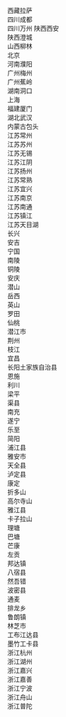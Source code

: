 西藏拉萨  
四川成都  
四川万州
陕西西安  
陕西澄城  
山西柳林  
北京  
河南濮阳  
广州梅州  
广州蕉岭  
湖南洞口  
上海  
福建厦门  
湖北武汉  
内蒙古包头  
江苏常州  
江苏苏州  
江苏无锡  
江苏江阴  
江苏扬州  
江苏常熟  
江苏宜兴  
江苏南京  
江苏南通  
江苏镇江  
江苏天目湖  
长兴  
安吉  
宁国  
南陵  
铜陵  
安庆  
潜山  
岳西  
英山  
罗田  
仙桃  
潜江市  
荆州  
枝江  
宜昌  
长阳土家族自治县  
恩施  
利川  
梁平  
渠县  
南充  
遂宁  
乐至  
简阳  
浦江县  
雅安市  
天全县  
泸定县  
康定  
折多山  
高尔寺山  
雅江县  
卡子拉山  
理塘  
巴塘  
芒康  
左贡  
邦达镇  
八宿县  
然吾错  
波密县  
通麦  
排龙乡  
鲁朗镇  
林芝市  
工布江达县  
墨竹工卡县  
浙江杭州  
浙江湖州  
浙江嘉兴  
浙江嘉善  
浙江宁波  
浙江舟山  
浙江普陀  

